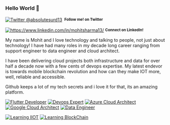 ### Hello World 👋

<!--
**dashanan13/dashanan13** is a ✨ _special_ ✨ repository because its `README.md` (this file) appears on your GitHub profile.

Here are some ideas to get you started:

- 🔭 I’m currently working on ...
- 🌱 I’m currently learning ...
- 👯 I’m looking to collaborate on ...
- 🤔 I’m looking for help with ...
- 💬 Ask me about ...
- 📫 How to reach me: ...
- 😄 Pronouns: ...
- ⚡ Fun fact: ...
-->


<div align="left">
    <p><a href="https://twitter.com/absolutesurd13"><img alt="Twitter @absolutesurd13" align="center" src="https://img.shields.io/badge/-%40absolutesurd13-blue?&style=for-the-badge" /></a>&nbsp;<small> <strong>Follow me! on Twitter</strong> </small></p>
    <p><a href="https://www.linkedin.com/in/mohitsharma13/"><img alt="https://www.linkedin.com/in/mohitsharma13/" align="center" src="https://img.shields.io/badge/-mohitsharma13-brightgreen?&style=for-the-badge" /></a>&nbsp;<small><strong>Connect on LinkedIn!</strong> </small></p>
</div>

My name is Mohit and I love technology and talking to people, not just about technology!
I have had many roles in my decade long career ranging from support engineer to data engineer and cloud architect.

I have been delivering cloud projects both infrastructure and data for over half a decade now with a few cents of devops expertise.
My latest endevor is towards mobile blockchain revolution and how can they make IOT more, well, reliable and accessible. 

Github keeps a lot of my tech secrets and i love it for that, its an amazing platform.

[![Flutter Developer](https://img.shields.io/badge/Flutter-Developer-brightgreen?colorA=46d1fd&colorB=1389FD&style=for-the-badge)][n] 
[![Devops Expert](https://img.shields.io/badge/Devops-Expert-brightgreen?colorA=a12b8a&colorB=6A788D&style=for-the-badge)][d]
[![Azure Cloud Architect](https://img.shields.io/badge/Azure-Architect-brightgreen?colorA=ec3b6e&colorB=D12053&style=for-the-badge)][v] 
[![Google Cloud Architect](https://img.shields.io/badge/Google%20Cloud-Architect-brightgreen?colorA=6B999F&colorB=6A788D&style=for-the-badge)][d]
[![Data Engineer](https://img.shields.io/badge/Data-Engineer-brightgreen?colorA=f4801f&colorB=004c6c&style=for-the-badge)][v] 

[![Learning IIOT](https://img.shields.io/badge/Learning-IITO-brightgreen?colorA=f47c7c&colorB=70a1d7&style=for-the-badge)][v] 
[![Learning BlockChain](https://img.shields.io/badge/Learning-BlockChain-brightgreen?colorA=f47c7c&colorB=b0ddf9&style=for-the-badge)][v] 

[s]: https://www.linkedin.com/in/mohitsharma13/
[n]: https://www.linkedin.com/in/mohitsharma13/
[v]: https://www.linkedin.com/in/mohitsharma13/
[d]: https://www.linkedin.com/in/mohitsharma13/
[g]: https://github.com/dashanan13

